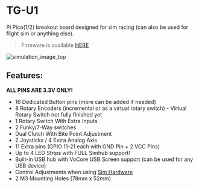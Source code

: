 # TG-U1
Pi Pico(1/2) breakout board designed for sim racing (can also be used for flight sim or anything else). 

>Firmware is available [HERE](https://github.com/TeagueGillard/TG-U1-Firmware/releases)

![simulation_image_top](https://github.com/user-attachments/assets/85d58798-866a-4898-a920-4825c3417b80)


## Features:
**ALL PINS ARE 3.3V ONLY!**
* 16 Dedicated Button pins (more can be added if needed)
* 8 Rotary Encoders (incremental or as a virtual rotary switch) - Virtual Rotary Switch not fully finished yet
* 1 Rotary Switch With Extra Inputs
* 2 Funky/7-Way switches
* Dual Clutch With Bite Point Adjustment
* 2 Joysticks / 4 Extra Analog Axis
* 11 Extra pins (GPIO 11-21 each with GND Pin + 2 VCC Pins)
* Up to 4 LED Strips with FULL Simhub support!
* Built-in USB hub with VoCore USB Screen support (can be used for any USB device)
* Control Adjustments when using [Sim Hardware](https://github.com/TeagueGillard/Sim-Hardware)
* 2 M3 Mounting Holes (78mm x 52mm)
